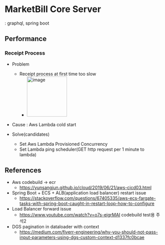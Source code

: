 # MarketBill Core Server
: graphql, spring boot


## Performance
### Receipt Process

- Problem
  - Receipt process at first time too slow
    - <img width="128" alt="image" src="https://user-images.githubusercontent.com/37768791/208289020-1e654c0c-d215-4006-aec9-955af0418d9c.png">

- Cause : Aws Lambda cold start 
- Solve(candidates)
  - Set Aws Lambda Provisioned Concurrency
  - Set Lambda ping scheduler(GET http request per 1 minute to lambda)


## References
- Aws codebuild -> ecr 
  - https://yunsangjun.github.io/cloud/2019/06/21/aws-cicd03.html
- Spring Boot + ECS + ALB(application load balancer) restart issue
  - https://stackoverflow.com/questions/67405335/aws-ecs-fargate-tasks-with-spring-boot-caught-in-restart-loop-how-to-configure
- Load Balancer forward issue
  - https://www.youtube.com/watch?v=o7s-eigrMAI
codebuild test용 주석2
- DGS pagination in dataloader with context
  - https://medium.com/fiverr-engineering/why-you-should-not-pass-input-parameters-using-dgs-custom-context-d1337fc0bcae